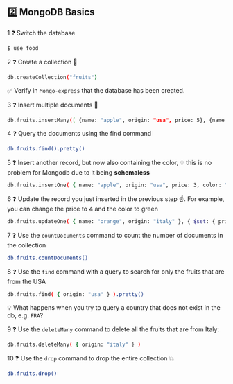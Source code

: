 ## 2️⃣ MongoDB Basics
1 ❓ Switch the database
```bash
$ use food
```

2 ❓ Create a collection 📁
```bash
db.createCollection("fruits")
```
✅ Verify in `Mongo-express` that the database has been created.

3 ❓ Insert multiple documents 📄
```bash
db.fruits.insertMany([ {name: "apple", origin: "usa", price: 5}, {name: "orange", origin: "italy", price: 3}, {name: "mango", origin: "malaysia", price: 3} ])
```

4 ❓ Query the documents using the find command
```bash
db.fruits.find().pretty()
```

5 ❓ Insert another record, but now also containing the color, 💡 this is no problem for Mongodb due to it being **schemaless**
```bash
db.fruits.insertOne( { name: "apple", origin: "usa", price: 3, color: "red" } )
```

6 ❓ Update the record you just inserted in the previous step ☝️. For example, you can change the price to 4 and the color to green
```bash
db.fruits.updateOne( { name: "orange", origin: "italy" }, { $set: { price: 4, color: "green" } } )
```

7 ❓ Use the `countDocuments` command to count the number of documents in the collection
```bash
db.fruits.countDocuments()
```

8 ❓ Use the `find` command with a query to search for only the fruits that are from the USA
```bash
db.fruits.find( { origin: "usa" } ).pretty()
```

💡 What happens when you try to query a country that does not exist in the db, e.g. `FRA`?

9 ❓ Use the `deleteMany` command to delete all the fruits that are from Italy:
```bash
db.fruits.deleteMany( { origin: "italy" } )
```

10 ❓ Use the `drop` command to drop the entire collection 💥
```bash
db.fruits.drop()
```
